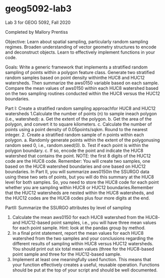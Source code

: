 # geog5092-lab3
Lab 3 for GEOG 5092, Fall 2020

Completed by Mallory Prentiss

Objective: Learn about spatial sampling, particularly random sampling regimes. Broaden understanding of vector geometry structures to encode and deconstruct objects. Learn to effectively implement functions in your code.

Goals: Write a generic framework that implements a stratified random sampling of points within a polygon feature class. Generate two stratified random samples based on point density withinthe HUC8 and HUC12 watersheds. Then summarize the aws0150 variable based on each sample. Compare the mean values of aws0150 within each HUC8 watershed based on the two sampling routines conducted within the HUC8 versus the HUC12 boundaries.

Part I: Create a stratified random sampling approachfor HUC8 and HUC12 watersheds
1.Calculate the number of points (n) to sample ineach polygon (i.e., watershed):
   a. Get the extent of the polygon.
   b. Get the area of the polygon, and convert it to square kilometers.
   c. Calculate the number of points using a point density of 0.05points/sqkm. Round to the nearest integer.
2. Create a stratified random sample of n points within each polygon.
   a. Randomly generate points within the extent of the polygonusing random seed 0, i.e., random.seed(0).
   b. Test if each point is within the polygon boundary.
   c. If so, encode the point and indicate the HUC8 watershed that contains the point. 
NOTE: the first 8 digits of the HUC12 code are the HUC8 code. Remember: You will create two samples, one based on the HUC8 watershed boundaries and one based on HUC12 boundaries. In Part II, you will summarize aws0150in the SSURGO data using these two sets of points, but you will do this summary at the HUC8 level for both samples. So, you need to store the HUC8 code for each point whether you are sampling within HUC8 or HUC12 boundaries.Remember that the HUC12 watersheds are nested within the HUC8 watersheds, and the HUC12 codes are the HUC8 codes plus four more digits at the end.

PartII: Summarize the SSURGO attributes by level of sampling
1. Calculate the mean aws0150 for each HUC8 watershed from the HUC8- and HUC12-based point samples, i.e., you will have three mean values for each point sample. Hint: look at the pandas group by method.
2. In a final print statement, report the mean values for each HUC8 watershed from the two samples and your conclusions regarding the different results of sampling within HUC8 versus HUC12 watersheds. You should print out six total mean values (three for the HUC8-based point sample and three for the HUC12-based sample.
3. Implement at least one meaningfully used function. This means that your function effectively creates a useful, reusable operation. Functions should be put at the top of your script and should be well documented.
